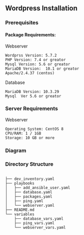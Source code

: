 ## Wordpress Installation

### Prerequisites
#### Package Requirements:

Webserver
```
Wordprss Version: 5.7.2
PHP Version: 7.4 or greator
Mysql Version: 5.6 or greator
MariaDB Version:  10.1 or greator
Apache/2.4.37 (centos)
```

Database
```
MariaDB Version: 10.3.29
Mysql  Ver 5.6 or greator
```

### Server Requirements
Webserver
```
Operating System: CentOS 8
CPU/RAM: 1 / 1GB
Storage: 10 GB or more
```
### Diagram

### Directory Structure

```

├── dev_inventory.yaml
├── playbooks
│   ├── add_ansible_user.yaml
│   ├── database.yaml
│   ├── packages.yaml
│   ├── ping.yaml
│   └── webserver.yaml
├── README.md
└── variables
    ├── database_vars.yaml
    ├── ping_vars.yaml
    └── webserver_vars.yaml

```

